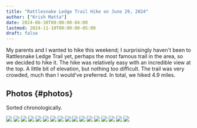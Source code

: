```yaml
---
title: "Rattlesnake Ledge Trail Hike on June 29, 2024"
author: ["Krish Matta"]
date: 2024-06-30T00:00:00-04:00
lastmod: 2024-11-10T00:00:00-05:00
draft: false
---
```


My parents and I wanted to hike this weekend; I surprisingly haven't been to Rattlesnake Ledge Trail yet, perhaps the most famous trail in the area, so we decided to hike it. The hike was relatively easy with an incredible view at the top. A little bit of elevation, but nothing too difficult. The trail was very crowded, much than I would've preferred. In total, we hiked 4.9 miles.


## Photos {#photos}

Sorted chronologically.

![](/ox-hugo/6_29_2024_1.jpg)
![](/ox-hugo/6_29_2024_2.jpg)
![](/ox-hugo/6_29_2024_3.jpg)
![](/ox-hugo/6_29_2024_4.jpg)
![](/ox-hugo/6_29_2024_5.jpg)
![](/ox-hugo/6_29_2024_6.jpg)
![](/ox-hugo/6_29_2024_7.jpg)
![](/ox-hugo/6_29_2024_8.jpg)
![](/ox-hugo/6_29_2024_9.jpg)
![](/ox-hugo/6_29_2024_10.jpg)
![](/ox-hugo/6_29_2024_11.jpg)
![](/ox-hugo/6_29_2024_12.jpg)
![](/ox-hugo/6_29_2024_13.jpg)
![](/ox-hugo/6_29_2024_14.jpg)
![](/ox-hugo/6_29_2024_15.jpg)
![](/ox-hugo/6_29_2024_16.jpg)
![](/ox-hugo/6_29_2024_17.jpg)

